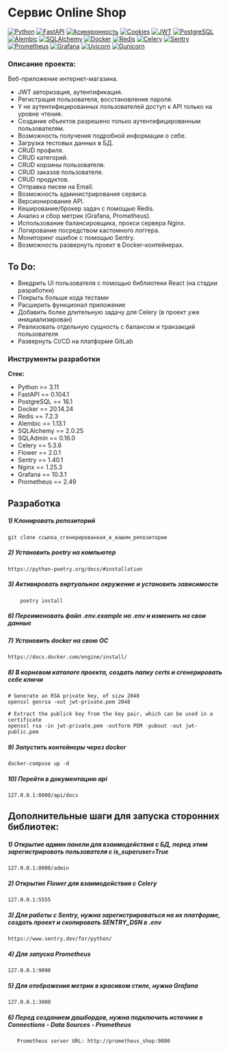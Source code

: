 # Cервис Online Shop

[![Python](https://img.shields.io/badge/-Python-464646?style=flat-square&logo=Python)](https://www.python.org/)
[![FastAPI](https://img.shields.io/badge/-FastAPI-464646?style=flat-square&logo=fastapi)](https://fastapi.tiangolo.com/)
[![Асинхронность](https://img.shields.io/badge/-Асинхронность-464646?style=flat-square&logo=Асинхронность)]()
[![Cookies](https://img.shields.io/badge/-Cookies-464646?style=flat-square&logo=Cookies)]()
[![JWT](https://img.shields.io/badge/-JWT-464646?style=flat-square&logo=JWT)]()
[![PostgreSQL](https://img.shields.io/badge/-PostgreSQL-464646?style=flat-square&logo=PostgreSQL)](https://www.postgresql.org/)
[![Alembic](https://img.shields.io/badge/-Alembic-464646?style=flat-square&logo=Alembic)](https://alembic.sqlalchemy.org/en/latest/)
[![SQLAlchemy](https://img.shields.io/badge/-SQLAlchemy-464646?style=flat-square&logo=SQLAlchemy)](https://www.sqlalchemy.org/)
[![Docker](https://img.shields.io/badge/-Docker-464646?style=flat-square&logo=docker)](https://www.docker.com/)
[![Redis](https://img.shields.io/badge/-Redis-464646?style=flat-square&logo=Redis)](https://redis.io/)
[![Celery](https://img.shields.io/badge/-Celery-464646?style=flat-square&logo=Celery)](https://docs.celeryq.dev/en/stable/)
[![Sentry](https://img.shields.io/badge/-Sentry-464646?style=flat-square&logo=Sentry)](https://sentry.io/welcome/)
[![Prometheus](https://img.shields.io/badge/-Prometheus-464646?style=flat-square&logo=Prometheus)](https://prometheus.io/)
[![Grafana](https://img.shields.io/badge/-Grafana-464646?style=flat-square&logo=Grafana)](https://grafana.com/)
[![Uvicorn](https://img.shields.io/badge/-Uvicorn-464646?style=flat-square&logo=uvicorn)](https://www.uvicorn.org/)
[![Gunicorn](https://img.shields.io/badge/-Gunicorn-464646?style=flat-square&logo=gunicorn)](https://gunicorn.org/)

### Описание проекта:

Веб-приложение интернет-магазина.
- JWT авторизация, аутентификация.
- Регистрация пользователя, восстановление пароля.
- У не аутентифицированных пользователей доступ к API только на уровне чтения.
- Создание объектов разрешено только аутентифицированным пользователям.
- Возможность получения подробной информации о себе.
- Загрузка тестовых данных в БД.
- CRUD профиля.
- CRUD категорий.
- CRUD корзины пользователя.
- CRUD заказов пользователя.
- CRUD продуктов.
- Отправка писем на Email.
- Возможность администрирования сервиса.
- Версионирование API.
- Кеширование/брокер задач с помощью Redis.
- Анализ и сбор метрик (Grafana, Prometheus).
- Использование балансировщика, прокси сервера Nginx.
- Логирование посредством кастомного логгера.
- Мониторинг ошибок с помощью Sentry.
- Возможность развернуть проект в Docker-контейнерах.

## To Do:

- Внедрить UI пользователя с помощью библиотеки React (на стадии разработки)
- Покрыть больше кода тестами
- Расширить функционал приложение
- Добавить более длительную задачу для Celery (в проект уже инициализирован)
- Реализовать отдельную сущность с балансом и транзакций пользователя
- Развернуть CI/CD на платформе GitLab

### Инструменты разработки

**Стек:**
- Python >= 3.11
- FastAPI == 0.104.1
- PostgreSQL == 16.1
- Docker == 20.14.24
- Redis == 7.2.3
- Alembic == 1.13.1
- SQLAlchemy == 2.0.25
- SQLAdmin == 0.16.0
- Celery == 5.3.6
- Flower == 2.0.1
- Sentry == 1.40.1
- Nginx == 1.25.3
- Grafana == 10.3.1
- Prometheus == 2.49



## Разработка

##### 1) Клонировать репозиторий

    git clone ссылка_сгенерированная_в_вашем_репозитории

##### 2) Установить poetry на компьютер

    https://python-poetry.org/docs/#installation

##### 3) Активировать виртуальное окружение и установить зависимости

        poetry install

##### 6) Переименовать файл .env.example на .env и изменить на свои данные

##### 7) Установить docker на свою ОС

    https://docs.docker.com/engine/install/

##### 8) В корневом каталоге проекта, создать папку certs и сгенерировать себе ключи

    # Generate an RSA private key, of sizw 2048
    openssl genrsa -out jwt-private.pem 2048

    # Extract the publick key from the key pair, which can be used in a certificate
    openssl rsa -in jwt-private.pem -outform PEM -pubout -out jwt-public.pem

##### 9) Запустить контейнеры через docker

    docker-compose up -d

##### 10) Перейти в документацию api

    127.0.0.1:8000/api/docs


## Дополнительные шаги для запуска сторонних библиотек:

##### 1) Открытие админ панели для взаимодействия с БД, перед этим зарегистрировать пользователя с is_superuser=True

    127.0.0.1:8000/admin

##### 2) Открытие Flower для взаимодействия с Celery

    127.0.0.1:5555

##### 3) Для работы с Sentry, нужна зарегистрироваться на их платформе, создать проект и скопировать SENTRY_DSN в .env

    https://www.sentry.dev/for/python/

##### 4) Для запуска Prometheus

    127.0.0.1:9090

##### 5) Для отображения метрик в красивом стиле, нужна Grafanа

    127.0.0.1:3000

##### 6) Перед созданием дашбордов, нужна подключить источник в Connections - Data Sources - Prometheus

       Prometheus server URL: http://prometheus_shop:9090




